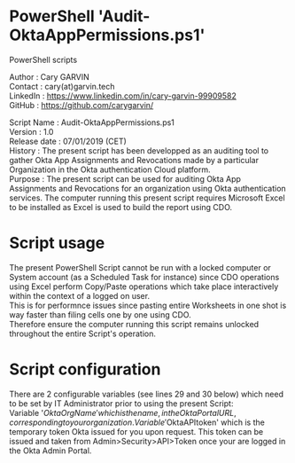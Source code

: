 # PowerShell 'Audit-OktaAppPermissions.ps1'  
PowerShell scripts  
  
Author       : Cary GARVIN  
Contact      : cary(at)garvin.tech  
LinkedIn     : https://www.linkedin.com/in/cary-garvin-99909582  
GitHub       : https://github.com/carygarvin/  


Script Name  : Audit-OktaAppPermissions.ps1  
Version      : 1.0  
Release date : 07/01/2019 (CET)  
History      : The present script has been developped as an auditing tool to gather Okta App Assignments and Revocations made by a particular Organization in the Okta authentication Cloud platform.  
Purpose      : The present script can be used for auditing Okta App Assignments and Revocations for an organization using Okta authentication services. The computer running this present script requires Microsoft Excel to be installed as Excel is used to build the report using CDO.  

# Script usage
The present PowerShell Script cannot be run with a locked computer or System account (as a Scheduled Task for instance) since CDO operations using Excel perform Copy/Paste operations which take place interactively within the context of a logged on user.  
This is for performnce issues since pasting entire Worksheets in one shot is way faster than filing cells one by one using CDO.  
Therefore ensure the computer running this script remains unlocked throughout the entire Script's operation.  

# Script configuration
There are 2 configurable variables (see lines 29 and 30 below) which need to be set by IT Administrator prior to using the present Script:  
Variable '$OktaOrgName' which is the name, in the Okta Portal URL, corresponding to your organization.  
Variable '$OktaAPItoken' which is the temporary token Okta issued for you upon request. This token can be issued and taken from Admin>Security>API>Token once your are logged in the Okta Admin Portal.  
